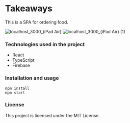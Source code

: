 # Takeaways

This is a SPA for ordering food. 

![localhost_3000_(iPad Air)](https://user-images.githubusercontent.com/38383794/202918992-77519858-b77e-473f-ab8a-e8574dbc42bd.png)
![localhost_3000_(iPad Air) (1)](https://user-images.githubusercontent.com/38383794/202919004-5700920e-f540-4d8d-a6fc-4aedd0556ce6.png)

### Technologies used in the project

- React
- TypeScript
- Firebase

### Installation and usage

```
npm install
npm start
```

### License
This project is licensed under the MIT License.
